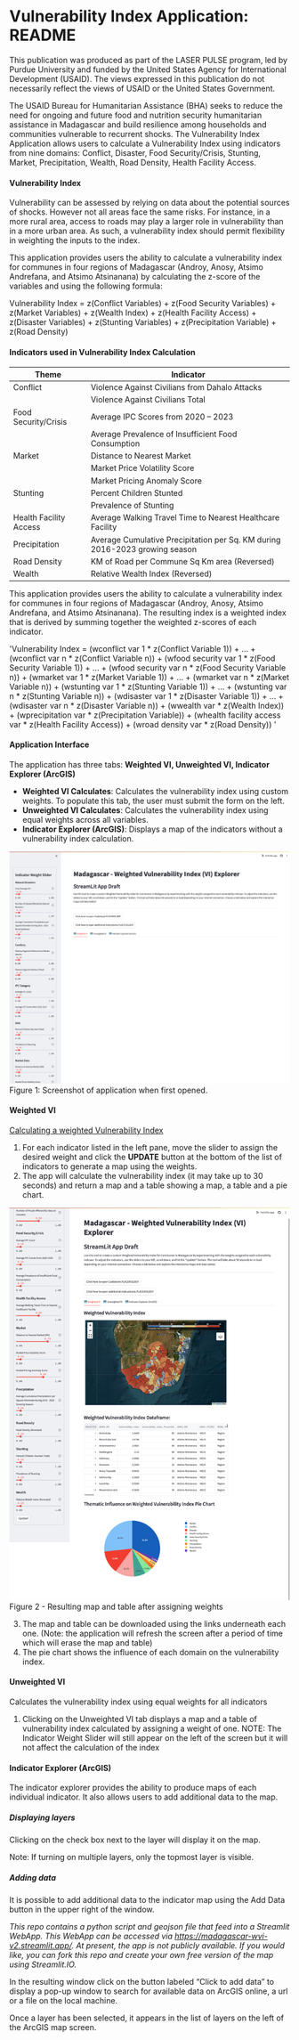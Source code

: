 # Vulnerability Index Application: README
This publication was produced as part of the LASER PULSE program, led by Purdue University and funded by the United States Agency for International Development (USAID). The views expressed in this publication do not necessarily reflect the views of USAID or the United States Government.

The USAID Bureau for Humanitarian Assistance (BHA) seeks to reduce the need for ongoing and future food and nutrition security humanitarian assistance in Madagascar and build resilience among households and communities vulnerable to recurrent shocks. The Vulnerability Index Application allows users to calculate a Vulnerability Index using indicators from nine domains: Conflict, Disaster, Food Security/Crisis, Stunting, Market, Precipitation, Wealth, Road Density, Health Facility Access.

#### Vulnerability Index
Vulnerability can be assessed by relying on data about the potential sources of shocks. However not all areas face the same risks. For instance, in a more rural area, access to roads may play a larger role in vulnerability than in a more urban area. As such, a vulnerability index should permit flexibility in weighting the inputs to the index. 

This application provides users the ability to calculate a vulnerability index for communes in four regions of Madagascar (Androy, Anosy, Atsimo Andrefana, and Atsimo Atsinanana) by calculating the z-score of the variables and using the following formula: 

Vulnerability Index = z(Conflict Variables) + z(Food Security Variables) + z(Market Variables) + z(Wealth Index) + z(Health Facility Access) + z(Disaster Variables) + z(Stunting Variables) + z(Precipitation Variable) + z(Road Density)

#### Indicators used in Vulnerability Index Calculation
| Theme                  | Indicator                                                  |
| ---------------------- | ---------------------------------------------------------- |
| Conflict               | Violence Against Civilians from Dahalo Attacks               |
|                        | Violence Against Civilians Total                            |
| Food Security/Crisis   | Average IPC Scores from 2020 – 2023                          |
|                        | Average Prevalence of Insufficient Food Consumption         |
| Market                 | Distance to Nearest Market                                  |
|                        | Market Price Volatility Score                               |
|                        | Market Pricing Anomaly Score                                |
| Stunting               | Percent Children Stunted                                    |
|                        | Prevalence of Stunting                                       |
| Health Facility Access | Average Walking Travel Time to Nearest Healthcare Facility  |
| Precipitation          | Average Cumulative Precipitation per Sq. KM during 2016-2023 growing season |
| Road Density           | KM of Road per Commune Sq Km area (Reversed)                |
| Wealth                 | Relative Wealth Index (Reversed)                            |

This application provides users the ability to calculate a vulnerability index for communes in four regions of Madagascar (Androy, Anosy, Atsimo Andrefana, and Atsimo Atsinanana). The resulting index is a weighted index that is derived by summing together the weighted z-scores of each indicator.

'Vulnerability Index = 
    (wconflict var 1 * z(Conflict Variable 1)) + … + (wconflict var n * z(Conflict Variable n))
    + (wfood security var 1 * z(Food Security Variable 1)) + … + (wfood security var n * z(Food Security Variable n))
    + (wmarket var 1 * z(Market Variable 1)) + … + (wmarket var n * z(Market Variable n))
    + (wstunting var 1 * z(Stunting Variable 1)) + … + (wstunting var n * z(Stunting Variable n))
    + (wdisaster var 1 * z(Disaster Variable 1)) + … + (wdisaster var n * z(Disaster Variable n))
    + (wwealth var * z(Wealth Index))
    + (wprecipitation var * z(Precipitation Variable))
    + (whealth facility access var * z(Health Facility Access))
    + (wroad density var * z(Road Density))
'

#### Application Interface

The application has three tabs: **Weighted VI, Unweighted VI, Indicator Explorer (ArcGIS)**

- **Weighted VI Calculates**: Calculates the vulnerability index using custom weights. To populate this tab, the user must submit the form on the left.
- **Unweighted VI Calculates**: Calculates the vulnerability index using equal weights across all variables.
- **Indicator Explorer (ArcGIS)**: Displays a map of the indicators without a vulnerability index calculation.

![Figure 1.png](https://raw.githubusercontent.com/GSinger-Abt/streamlit_abt/main/Figure%201.png)
Figure 1: Screenshot of application when first opened.

#### Weighted VI
<u>Calculating a weighted Vulnerability Index</u>
1)	For each indicator listed in the left pane, move the slider to assign the desired weight and click the **UPDATE** button at the bottom of the list of indicators to generate a map using the weights.
2) The app will calculate the vulnerability index (it may take up to 30 seconds) and return a map and a table showing a map, a table and a pie chart.

![Figure 2.png](https://raw.githubusercontent.com/GSinger-Abt/streamlit_abt/main/Figure%202.png)
Figure 2 - Resulting map and table after assigning weights

3)	The map and table can be downloaded using the links underneath each one. (Note: the application will refresh the screen after a period of time which will erase the map and table)
4)	The pie chart shows the influence of each domain on the vulnerability index. 

#### Unweighted VI
Calculates the vulnerability index using equal weights for all indicators
1)	Clicking on the Unweighted VI tab displays a map and a table of vulnerability index calculated by assigning a weight of one.
NOTE: The Indicator Weight Slider will still appear on the left of the screen but it will not affect the calculation of the index

 

#### Indicator Explorer (ArcGIS)
The indicator explorer provides the ability to produce maps of each individual indicator. It also allows users to add additional data to the map.

##### Displaying layers
Clicking on the check box next to the layer will display it on the map.

 
Note: If turning on multiple layers, only the topmost layer is visible.


##### Adding data 
It is possible to add additional data to the indicator map using the Add Data button   in the upper right of the window.


*This repo contains a python script and geojson file that feed into a Streamlit WebApp. This WebApp can be accessed via https://madagascar-wvi-v2.streamlit.app/. At present, the app is not publicly available. If you would like, you can fork this repo and create your own free version of the map using Streamlit.IO.*
 

In the resulting window click on the button labeled “Click to add data” to display a pop-up window to search for available data on ArcGIS online, a url or a file on the local machine.

Once a layer has been selected, it appears in the list of layers on the left of the ArcGIS map screen.

